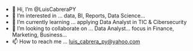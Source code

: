 - 👋 Hi, I’m @LuisCabreraPY
- 👀 I’m interested in ... data, BI, Reports, Data Science...
- 🌱 I’m currently learning ... applying Data Analyst in TIC & Cibersecurity
- 💞️ I’m looking to collaborate on ... Data Analyst... focus in Finance, Marketing, Business... 
- 📫 How to reach me ... luis_cabrera_py@yahoo.com

<!---
LuisCabreraPY/LuisCabreraPY is a ✨ special ✨ repository because its `README.md` (this file) appears on your GitHub profile.
You can click the Preview link to take a look at your changes.
--->
